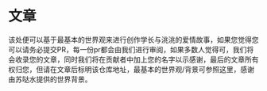 # 文章

该处便可以基于最基本的世界观来进行创作学长与洮洮的爱情故事，如果您觉得您可以请务必提交PR，每一份pr都会由我们进行审阅，如果多数人觉得可，我们将会收录您的文章，同时我们将在贡献者中加上您的名字以示感谢，最后的文章所有权归您，但请在文章后标明该仓库地址，最基本的世界观/背景可参照这里，感谢由苏哒水提供的世界背景。